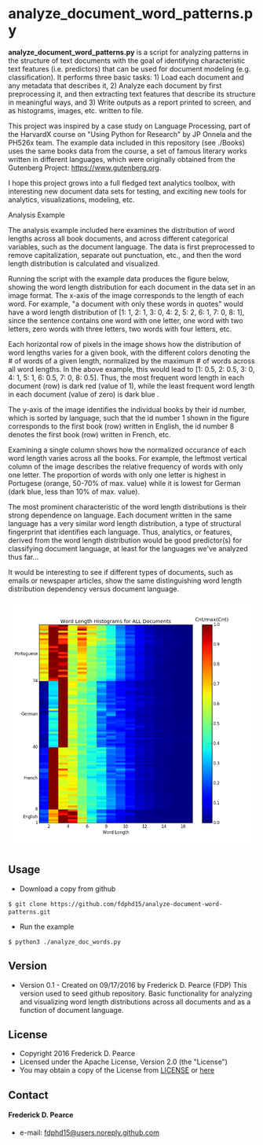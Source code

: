 analyze_document_word_patterns.py
======
**analyze_document_word_patterns.py** is a script for analyzing patterns in the
structure of text documents with the goal of identifying characteristic 
text features (i.e. predictors) that can be used for document modeling (e.g. 
classification). It performs three basic tasks: 1) Load each document and any 
metadata that describes it, 2) Analyze each document by first preprocessing it,
and then extracting text features that describe its structure in meaningful 
ways, and 3) Write outputs as a report printed to screen, and as histograms, 
images, etc. written to file. 

This project was inspired by a case study on Language Processing, part of the
HarvardX course on "Using Python for Research" by JP Onnela and the PH526x 
team. The example data included in this repository (see ./Books) uses the same 
books data from the course, a set of famous literary works written in different 
languages, which were originally obtained from the Gutenberg Project: 
https://www.gutenberg.org.  

I hope this project grows into a full fledged text analytics toolbox, with 
interesting new document data sets for testing, and exciting new tools for 
analytics, visualizations, modeling, etc.

Analysis Example

The analysis example included here examines the distribution of word lengths 
across all book documents, and across different categorical variables, such as
the document language. The data is first preprocessed to remove capitalization,
separate out punctuation, etc., and then the word length distribution is 
calculated and visualized.  

Running the script with the example data produces the figure below, showing the 
word length distribution for each document in the data set in an image format. 
The x-axis of the image corresponds to the length of each word.  For example, 
"a document with only these words in quotes" would have a word length 
distribution of [1: 1, 2: 1, 3: 0, 4: 2, 5: 2, 6: 1, 7: 0, 8: 1], since the 
sentence contains one word with one letter, one word with two letters, zero 
words with three letters, two words with four letters, etc. 

Each horizontal row of pixels in the image shows how the distribution of word 
lengths varies for a given book, with the different colors denoting the # of
words of a given length, normalized by the maximum # of words across all 
word lengths. In the above example, this would lead to [1: 0.5, 2: 0.5, 3: 0, 
4: 1, 5: 1, 6: 0.5, 7: 0, 8: 0.5]. Thus, the most frequent word length in each 
document (row) is dark red (value of 1), while the least frequent word length 
in each document (value of zero) is dark blue .
 
The y-axis of the image identifies the individual books by their id number, 
which is sorted by language, such that the id number 1 shown in the figure 
corresponds to the first book (row) written in English, the id number 8 denotes
the first book (row) written in French, etc. 

Examining a single column shows how the normalized occurance of each word 
length varies across all the books.  For example, the leftmost vertical column 
of the image describes the relative frequency of words with only one letter. 
The proportion of words with only one letter is highest in Portugese (orange, 
50-70% of max. value) while it is lowest for German (dark blue, less than 10%
of max. value).

The most prominent characteristic of the word length distributions is their 
strong dependence on language. Each document written in the same language 
has a very similar word length distribution, a type of structural fingerprint
that identifies each language.  Thus, analytics, or features, derived from the
word length distribution would be good predictor(s) for classifying document 
language, at least for the languages we've analyzed thus far...

It would be interesting to see if different types of documents, such as emails 
or newspaper articles, show the same distinguishing word length distribution 
dependency versus document language.

![Example Figure](https://github.com/fdphd15/analyze-document-word-patterns/blob/master/word_length_alldocs_img.png)

## Usage
* Download a copy from github

```
$ git clone https://github.com/fdphd15/analyze-document-word-patterns.git
```

* Run the example

```
$ python3 ./analyze_doc_words.py
```

## Version 
* Version 0.1 - Created on 09/17/2016 by Frederick D. Pearce (FDP)
                This version used to seed github repository.
                Basic functionality for analyzing and visualizing word 
                length distributions across all documents and as a function
                of document language.
## License 

* Copyright 2016 Frederick D. Pearce
* Licensed under the Apache License, Version 2.0 (the "License")
* You may obtain a copy of the License from
[LICENSE](https://github.com/fdphd15/analyze-document-word-patterns/blob/master/LICENSE.md) or
[here](http://www.apache.org/licenses/LICENSE-2.0)
 
## Contact
#### Frederick D. Pearce
* e-mail: fdphd15@users.noreply.github.com

